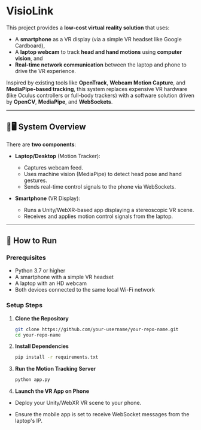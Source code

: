 # VisioLink

This project provides a **low-cost virtual reality solution** that uses:
- A **smartphone** as a VR display (via a simple VR headset like Google Cardboard),
- A **laptop webcam** to track **head and hand motions** using **computer vision**, and
- **Real-time network communication** between the laptop and phone to drive the VR experience.

Inspired by existing tools like **OpenTrack**, **Webcam Motion Capture**, and **MediaPipe-based tracking**, this system replaces expensive VR hardware (like Oculus controllers or full-body trackers) with a software solution driven by **OpenCV**, **MediaPipe**, and **WebSockets**.

---

## 📱🖥️ System Overview

There are **two components**:

- **Laptop/Desktop** (Motion Tracker):
  - Captures webcam feed.
  - Uses machine vision (MediaPipe) to detect head pose and hand gestures.
  - Sends real-time control signals to the phone via WebSockets.

- **Smartphone** (VR Display):
  - Runs a Unity/WebXR-based app displaying a stereoscopic VR scene.
  - Receives and applies motion control signals from the laptop.

---

## 🔧 How to Run

### Prerequisites

- Python 3.7 or higher
- A smartphone with a simple VR headset
- A laptop with an HD webcam
- Both devices connected to the same local Wi-Fi network

### Setup Steps

1. **Clone the Repository**

   ```bash
   git clone https://github.com/your-username/your-repo-name.git
   cd your-repo-name
   ```

2. **Install Dependencies**

    ```bash
    pip install -r requirements.txt
    ```

3. **Run the Motion Tracking Server**

    ```bash
    python app.py
    ```
4. **Launch the VR App on Phone**

- Deploy your Unity/WebXR VR scene to your phone.

- Ensure the mobile app is set to receive WebSocket messages from the laptop's IP.
